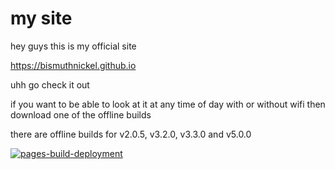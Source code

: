 # my site

hey guys this is my official site

https://bismuthnickel.github.io

uhh go check it out

if you want to be able to look at it at any time of day with or without wifi then download one of the offline builds

there are offline builds for v2.0.5, v3.2.0, v3.3.0 and v5.0.0

[![pages-build-deployment](https://github.com/bismuthnickel/bismuthnickel.github.io/actions/workflows/pages/pages-build-deployment/badge.svg)](https://github.com/bismuthnickel/bismuthnickel.github.io/actions/workflows/pages/pages-build-deployment)
